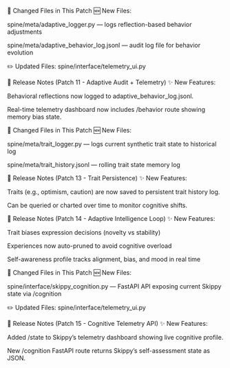 


📝 Changed Files in This Patch
🆕 New Files:

spine/meta/adaptive_logger.py — logs reflection-based behavior adjustments

spine/meta/adaptive_behavior_log.jsonl — audit log file for behavior evolution

✏️ Updated Files:
spine/interface/telemetry_ui.py

🧾 Release Notes (Patch 11 - Adaptive Audit + Telemetry)
✨ New Features:

Behavioral reflections now logged to adaptive_behavior_log.jsonl.

Real-time telemetry dashboard now includes /behavior route showing memory bias state.


📝 Changed Files in This Patch
🆕 New Files:

spine/meta/trait_logger.py — logs current synthetic trait state to historical log

spine/meta/trait_history.jsonl — rolling trait state memory log

🧾 Release Notes (Patch 13 - Trait Persistence)
✨ New Features:

Traits (e.g., optimism, caution) are now saved to persistent trait history log.

Can be queried or charted over time to monitor cognitive shifts.


🧾 Release Notes (Patch 14 - Adaptive Intelligence Loop)
✨ New Features:

Trait biases expression decisions (novelty vs stability)

Experiences now auto-pruned to avoid cognitive overload

Self-awareness profile tracks alignment, bias, and mood in real time

📝 Changed Files in This Patch
🆕 New Files:

spine/interface/skippy_cognition.py — FastAPI API exposing current Skippy state via /cognition

✏️ Updated Files:
spine/interface/telemetry_ui.py

🧾 Release Notes (Patch 15 - Cognitive Telemetry API)
✨ New Features:

Added /state to Skippy’s telemetry dashboard showing live cognitive profile.

New /cognition FastAPI route returns Skippy’s self-assessment state as JSON.